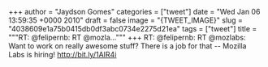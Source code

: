 
+++
author = "Jaydson Gomes"
categories = ["tweet"]
date = "Wed Jan 06 13:59:35 +0000 2010"
draft = false
image = "{TWEET_IMAGE}"
slug = "4038609e1a75b0415db0df3abc0734e2275d21ea"
tags = ["tweet"]
title = """RT: @felipernb: RT @mozla..."""
+++
RT: @felipernb: RT @mozlabs: Want to work on really awesome stuff? There is a job for that -- Mozilla Labs is hiring! http://bit.ly/1AIR4i
